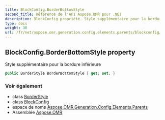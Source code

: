 ```yaml
---
title: BlockConfig.BorderBottomStyle
second_title: Référence de l'API Aspose.OMR pour .NET
description: BlockConfig propriété. Style supplémentaire pour la bordure inférieure
type: docs
weight: 30
url: /fr/net/aspose.omr.generation.config.elements.parents/blockconfig/borderbottomstyle/
---
```

## BlockConfig.BorderBottomStyle property

Style supplémentaire pour la bordure inférieure

```csharp
public BorderStyle BorderBottomStyle { get; set; }
```

### Voir également

* class [BorderStyle](../../../aspose.omr.generation.config/borderstyle/)
* class [BlockConfig](../)
* espace de noms [Aspose.OMR.Generation.Config.Elements.Parents](../../blockconfig/)
* Assemblée [Aspose.OMR](../../../)


